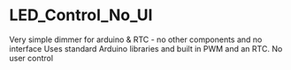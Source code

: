 # LED_Control_No_UI
Very simple dimmer for arduino &amp;  RTC - no other components and no interface
Uses standard Arduino libraries and built in PWM and an RTC. No user control
